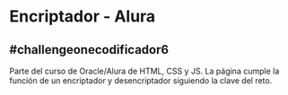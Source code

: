 # Encriptador - Alura
## #challengeonecodificador6
Parte del curso de Oracle/Alura de HTML, CSS y JS.
La página cumple la función de un encriptador y desencriptador siguiendo la clave del reto.
